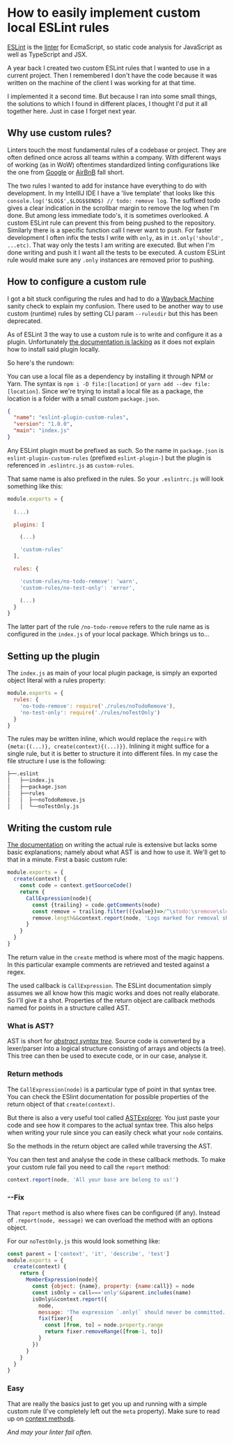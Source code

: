 <!--
  date: 2023-03-23
  modified: 2023-03-23
  slug: custom-local-eslint-rules
  type: post
  excerpt: How to easily implement custom local ESLint rules by installing a module locally
  categories: code
  tags: 
  header: ian-talmacs-AUlaz_3SLDg-unsplash.jpg
  headerColofon: image by [Ian Talmacs](https://unsplash.com/@iantalmacs)
  headerClassName: no-blur darken
--> 

# How to easily implement custom local ESLint rules

[ESLint](https://en.wikipedia.org/wiki/ESLint) is the [linter](https://en.wikipedia.org/wiki/Lint_(software)) for EcmaScript, so static code analysis for JavaScript as well as TypeScript and JSX.

A year back I created two custom ESLint rules that I wanted to use in a current project. Then I remembered I don't have the code because it was written on the machine of the client I was working for at that time.

I implemented it a second time. But because I ran into some small things, the solutions to which I found in different places, I thought I'd put it all together here. Just in case I forget next year.


## Why use custom rules?

Linters touch the most fundamental rules of a codebase or project. They are often defined once across all teams within a company. With different ways of working (as in WoW) oftentimes standardized linting configurations like the one from [Google](https://github.com/google/eslint-config-google) or [AirBnB](https://github.com/airbnb/javascript) fall short.

The two rules I wanted to add for instance have everything to do with development.
In my IntellIJ IDE I have a 'live template' that looks like this `console.log('$LOG$',$LOG$$END$) // todo: remove log`. The suffixed todo gives a clear indication in the scrollbar margin to remove the log when I'm done. But among less immediate todo's, it is sometimes overlooked. A custom ESLint rule can prevent this from being pushed to the repository.
Similarly there is a specific function call I never want to push. For faster development I often infix the tests I write with `only`, as in `it.only('should', ...etc)`. That way only the tests I am writing are executed. But when I'm done writing and push it I want all the tests to be executed. A custom ESLint rule would make sure any `.only` instances are removed prior to pushing.


## How to configure a custom rule

I got a bit stuck configuring the rules and had to do a [Wayback Machine](http://web.archive.org/web/20220814205319/https://eslint.org/docs/latest/developer-guide/working-with-rules#runtime-rules) sanity check to explain my confusion. There used to be another way to use custom (runtime) rules by setting CLI param `--rulesdir` but this has been deprecated.

As of ESLint 3 the way to use a custom rule is to write and configure it as a plugin. Unfortunately [the documentation is lacking](https://eslint.org/docs/latest/extend/custom-rules) as it does not explain how to install said plugin locally.

So here's the rundown:

You can use a local file as a dependency by installing it through NPM or Yarn. The syntax is `npm i -D file:[location]` or `yarn add --dev file:[location]`.
Since we're trying to install a local file as a package, the location is a folder with a small custom `package.json`.

```JSON
{
  "name": "eslint-plugin-custom-rules",
  "version": "1.0.0",
  "main": "index.js"
}
```

Any ESLint plugin must be prefixed as such. So the name in `package.json` is `eslint-plugin-custom-rules` (prefixed `eslint-plugin-`) but the plugin is referenced in `.eslintrc.js` as `custom-rules`.

That same name is also prefixed in the rules. So your `.eslintrc.js` will look something like this:

```JavaScript
module.exports = {
  
  (...)

  plugins: [

    (...)

    'custom-rules'
  ],

  rules: {

    'custom-rules/no-todo-remove': 'warn',
    'custom-rules/no-test-only': 'error',

    (...)
  }
}

```

The latter part of the rule `/no-todo-remove` refers to the rule name as is configured in the `index.js` of your local package. Which brings us to...


## Setting up the plugin

The `index.js` as main of your local plugin package, is simply an exported object literal with a rules property:

```JavaScript
module.exports = {
  rules: {
    'no-todo-remove': require('./rules/noTodoRemove'),
    'no-test-only': require('./rules/noTestOnly')
  }
}
```

The rules may be written inline, which would replace the `require` with `{meta:{(...)}, create(context){(...)}}`. Inlining it might suffice for a single rule, but it is better to structure it into different files. In my case the file structure I use is the following:

```bash
├──.eslint
│   ├──index.js
│   ├──package.json
│   ├──rules
│   │  ├──noTodoRemove.js
│   │  └──noTestOnly.js
```


## Writing the custom rule

[The documentation](https://eslint.org/docs/latest/extend/custom-rules) on writing the actual rule is extensive but lacks some basic explanations; namely about what AST is and how to use it. We'll get to that in a minute. First a basic custom rule:

```JavaScript
module.exports = {
  create(context) {
    const code = context.getSourceCode()
    return {
      CallExpression(node){
        const {trailing} = code.getComments(node)
        const remove = trailing.filter(({value})=>/^\stodo:\sremove\slog$/.test(value))
        remove.length&&context.report(node, 'Logs marked for removal should be removed')
      }
    }
  }
}
```

The return value in the `create` method is where most of the magic happens. In this particular example comments are retrieved and tested against a regex. 

The used callback is `CallExpression`. The ESLint documentation simply assumes we all know how this magic works and does not really elaborate. So I'll give it a shot. Properties of the return object are callback methods named for points in a structure called AST.

### What is AST?

AST is short for [*abstract syntax tree*](https://en.wikipedia.org/wiki/Abstract_syntax_tree). Source code is converterd by a lexer/parser into a logical structure consisting of arrays and objects (a tree). This tree can then be used to execute code, or in our case, analyse it.

### Return methods

The `CallExpression(node)` is a particular type of point in that syntax tree. You can check the ESlint documentation for possible properties of the return object of that `create(context)`.

But there is also a very useful tool called [ASTExplorer](https://astexplorer.net/). You just paste your code and see how it compares to the actual syntax tree.
This also helps when writing your rule since you can easily check what your `node` contains.

So the methods in the return object are called while traversing the AST.

You can then test and analyse the code in these callback methods. To make your custom rule fail you need to call the `report` method:

```JavaScript
context.report(node, 'All your base are belong to us!')
```

### --Fix

That `report` method is also where fixes can be configured (if any). Instead of `.report(node, message)` we can overload the method with an options object.

For our `noTestOnly.js` this would look something like:

```JavaScript
const parent = ['context', 'it', 'describe', 'test']
module.exports = {
  create(context) {
    return {
      MemberExpression(node){
        const {object: {name}, property: {name:call}} = node
        const isOnly = call==='only'&&parent.includes(name)
        isOnly&&context.report({
          node,
          message: 'The expression `.only(` should never be committed.',
          fix(fixer){
            const [from, to] = node.property.range
            return fixer.removeRange([from-1, to])
          }
        })
      }
    }
  }
}
```


### Easy

That are really the basics just to get you up and running with a simple custom rule (I've completely left out the `meta` property). Make sure to read up on [context methods](https://eslint.org/docs/latest/extend/custom-rules-deprecated#the-context-object).

_And may your linter fail often._